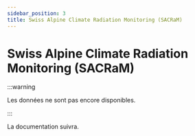 ```yaml
---
sidebar_position: 3
title: Swiss Alpine Climate Radiation Monitoring (SACRaM)
---
```


<!-- @NOSPELL@ -->

# Swiss Alpine Climate Radiation Monitoring (SACRaM)

:::warning

Les données ne sont pas encore disponibles.

:::

La documentation suivra.
